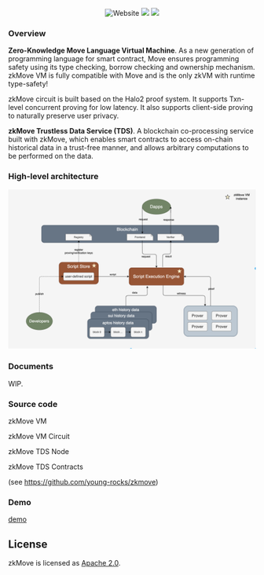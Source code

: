 <p align="center">
    <img alt="Website" src="https://img.shields.io/website?down_message=offline&label=zkmove.net&up_message=online&url=https%3A%2F%2Fzkmove.net">
    <a href="https://discord.gg/d6yMS2yycq"><img src="https://img.shields.io/discord/907903191788683304?logo=discord"/></a>
    <a href="https://twitter.com/zkmove"><img src="https://img.shields.io/twitter/follow/zkmove?style=social"/></a>
</p>

### Overview

**Zero-Knowledge Move Language Virtual Machine**. As a new generation of programming language for smart contract, Move ensures programming safety using its type checking, borrow checking and ownership mechanism. zkMove VM is fully compatible with Move and is the only zkVM with runtime type-safety!

zkMove circuit is built based on the Halo2 proof system. It supports Txn-level concurrent proving for low latency. It also supports client-side proving to naturally preserve user privacy.

**zkMove Trustless Data Service (TDS)**. A blockchain co-processing service built with zkMove, which enables smart contracts to access on-chain historical data in a trust-free manner, and allows arbitrary computations to be performed on the data.

### High-level architecture

![img1](docs/imgs/zkmove-TDS-arch.png)

### Documents

WIP.

### Source code

zkMove VM

zkMove VM Circuit

zkMove TDS Node

zkMove TDS Contracts

(see https://github.com/young-rocks/zkmove)

### Demo

[demo](./demo/README.md)

## License

zkMove is licensed as [Apache 2.0](./LICENSE).

